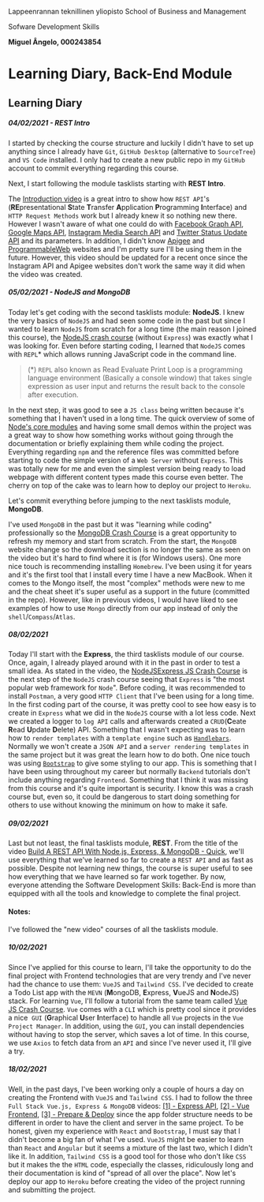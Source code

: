 Lappeenrannan teknillinen yliopisto
School of Business and Management

Sofware Development Skills

**Miguel Ângelo, 000243854**

# Learning Diary, Back-End Module

## Learning Diary

##### 04/02/2021 - REST Intro

I started by checking the course structure and luckily I didn't have to set up anything since I already have `Git`, `GitHub Desktop` (alternative to `SourceTree`) and `VS Code` installed. I only had to create a new public repo in my `GitHub` account to commit everything regarding this course.

Next, I start following the module tasklists starting with **REST Intro**.

The [Introduction video](https://www.youtube.com/watch?v=7YcW25PHnAA) is a great intro to show how `REST API`'s (**RE**presentational **S**tate **T**ransfer **A**pplication **P**rogramming **I**nterface) and `HTTP Request Methods` work but I already knew it so nothing new there. However I wasn't aware of what one could do with [Facebook Graph API](https://graph.facebook.com/), [Google Maps API](https://maps.googleapis.com/maps/api/geocode/json), [Instagram Media Search API](https://api.instagram.com/v1/media/search) and [Twitter Status Update API](https://api.twitter.com/1.1/statuses/update.json) and its parameters. In addition,
I didn't know [Apigee](https://cloud.google.com/apigee/) and [ProgrammableWeb](https://www.programmableweb.com/category/all/apis) websites and I'm pretty sure I'll be using them in the future.
However, this video should be updated for a recent once since the Instagram API and Apigee websites don't work the same way it did when the video was created.

##### 05/02/2021 - NodeJS and MongoDB

Today let's get coding with the second tasklists module: **NodeJS**.
I knew the very basics of `NodeJS` and had seen some code in the past but since I wanted to learn `NodeJS` from scratch for a long time (the main reason I joined this course), the [NodeJS crash course](https://www.youtube.com/watch?v=fBNz5xF-Kx4) (without `Express`) was exactly what I was looking for.
Even before starting coding, I learned that `NodeJS` comes with `REPL`\* which allows running JavaScript code in the command line.

> (\*) `REPL` also known as Read Evaluate Print Loop is a programming language environment (Basically a console window) that takes single expression as user input and returns the result back to the console after execution.

In the next step, it was good to see a `JS class` being written because it's something that I haven't used in a long time. The quick overview of some of [Node's core modules](https://nodejs.org/dist/latest-v15.x/docs/api/) and having some small demos within the project was a great way to show how something works without going through the documentation or briefly explaining them while coding the project. Everything regarding `npm` and the reference files was committed before starting to code the simple version of a `Web Server` without `Express`. This was totally new for me and even the simplest version being ready to load webpage with different content types made this course even better. The cherry on top of the cake was to learn how to deploy our project to `Heroku`.

Let's commit everything before jumping to the next tasklists module, **MongoDB**.

I've used `MongoDB` in the past but it was "learning while coding" professionally so the [MongoDB Crash Course](https://www.youtube.com/watch?v=-56x56UppqQ) is a great opportunity to refresh my memory and start from scratch.
From the start, the `MongoDB` website change so the download section is no longer the same as seen on the video but it's hard to find where it is (for Windows users). One more nice touch is recommending installing `Homebrew`. I've been using it for years and it's the first tool that I install every time I have a new MacBook.
When it comes to the Mongo itself, the most "complex" methods were new to me and the cheat sheet it's super useful as a support in the future (committed in the repo). However, like in previous videos, I would have liked to see examples of how to use `Mongo` directly from our app instead of only the `shell`/`Compass`/`Atlas`.

##### 08/02/2021

Today I'll start with the **Express**, the third tasklists module of our course. Once, again, I already played around with it in the past in order to test a small idea. As stated in the video, the [NodeJSExpress JS Crash Course](https://www.youtube.com/watch?v=L72fhGm1tfE) is the next step of the `NodeJS` crash course seeing that `Express` is "the most popular web framework for `Node`".
Before coding, it was recommended to install `Postman`, a very good `HTTP Client` that I've been using for a long time. In the first coding part of the course, it was pretty cool to see how easy is to create in `Express` what we did in the `NodeJS` course with a lot less code. Next we created a logger to `log API` calls and afterwards created a `CRUD`(**C**eate **R**ead **U**pdate **D**elete) API. Something that I wasn't expecting was to learn how to `render templates` with a `template engine` such as [`Handlebars`](https://handlebarsjs.com/). Normally we won't create a `JSON API` and a `server rendering templates` in the same project but it was great the learn how to do both. One nice touch was using [`Bootstrap`](https://getbootstrap.com/) to give some styling to our app. This is something that I have been using throughout my career but normally `Backend` tutorials don't include anything regarding `Frontend`.
Something that I think it was missing from this course and it's quite important is security. I know this was a crash course but, even so, it could be dangerous to start doing something for others to use without knowing the minimum on how to make it safe.

##### 09/02/2021

Last but not least, the final tasklists module, **REST**.
From the title of the video [Build A REST API With Node.js, Express, & MongoDB - Quick](https://www.youtube.com/watch?v=fgTGADljAeg), we'll use everything that we've learned so far to create a `REST API` and as fast as possible.
Despite not learning new things, the course is super useful to see how everything that we have learned so far work together.
By now, everyone attending the Software Development Skills: Back-End is more than equipped with all the tools and knowledge to complete the final project.

#### Notes:

I've followed the "new video" courses of all the tasklists module.

##### 10/02/2021

Since I've applied for this course to learn, I'll take the opportunity to do the final project with Frontend technologies that are very trendy and I've never had the chance to use them: `VueJS` and `Tailwind CSS`. I've decided to create a Todo List app with the `MEVN` (**M**ongoDB, **E**xpress, **V**ueJS and **N**odeJS) stack.
For learning `Vue`, I'll follow a tutorial from the same team called [Vue JS Crash Course](https://www.youtube.com/watch?v=Wy9q22isx3U). `Vue` comes with a `CLI` which is pretty cool since it provides a nice  `GUI` (**G**raphical **U**ser **I**nterface) to handle all `Vue` projects in the `Vue Project Manager`. In addition, using the `GUI`, you can install dependencies without having to stop the server, which saves a lot of time.
In this course, we use `Axios` to fetch data from an `API` and since I've never used it, I'll give a try.

##### 18/02/2021

Well, in the past days, I've been working only a couple of hours a day on creating the Frontend with `VueJS` and `Tailwind CSS`. I had to follow the three `Full Stack Vue.js, Express & MongoDB` videos: [[1] - Express API](https://www.youtube.com/watch?v=j55fHUJqtyw), [[2] - Vue Frontend](https://www.youtube.com/watch?v=X-JZ-QPApUs), [[3] - Prepare & Deploy](https://www.youtube.com/watch?v=W-b9KGwVECs) since the app folder structure needs to be different in order to have the client and server in the same project.
To be honest, given my experience with `React` and `Bootstrap`, I must say that I didn't become a big fan of what I've used. `VueJS` might be easier to learn than `React` and `Angular` but it seems a mixture of the last two, which I didn't like it. In addition, `Tailwind CSS` is a good tool for those who don't like `CSS` but it makes the the `HTML` code, especially the classes, ridiculously long and their documentation is kind of "spread of all over the place".
Now let's deploy our app to `Heroku` before creating the video of the project running and submitting the project.
